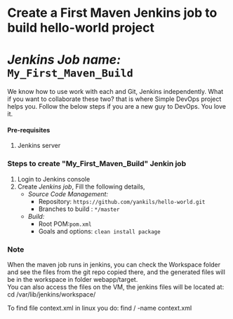 # Create a First Maven Jenkins job to build hello-world project 
# *Jenkins Job name:* `My_First_Maven_Build`

We know how to use work with each and Git, Jenkins independently. What if you want to collaborate these two? that is where Simple DevOps project helps you. Follow the below steps if you are a new guy to DevOps. You love it. 


#### Pre-requisites

1. Jenkins server 


### Steps to create "My_First_Maven_Build" Jenkin job
1. Login to Jenkins console
1. Create *Jenkins job*, Fill the following details,
   - *Source Code Management:*
      - Repository: `https://github.com/yankils/hello-world.git`
      - Branches to build : `*/master`  
   - *Build:*
     - Root POM:`pom.xml`
     - Goals and options: `clean install package`

### Note
When the maven job runs in jenkins, you can check the Workspace folder and see the files from the git repo copied there, and the generated files will be in the workspace in folder webapp/target.  <br />
You can also access the files on the VM, the jenkins files will be located at: cd /var/lib/jenkins/workspace/   <br />

To find file context.xml in linux you do:  find / -name context.xml
